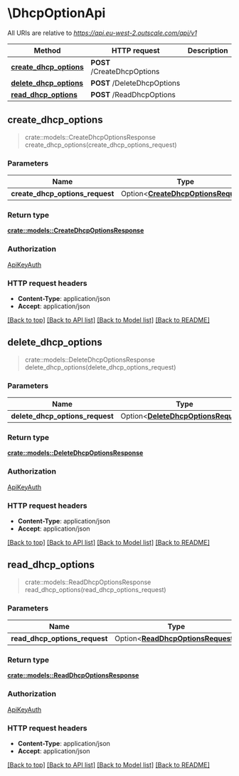 # \DhcpOptionApi

All URIs are relative to *https://api.eu-west-2.outscale.com/api/v1*

Method | HTTP request | Description
------------- | ------------- | -------------
[**create_dhcp_options**](DhcpOptionApi.md#create_dhcp_options) | **POST** /CreateDhcpOptions | 
[**delete_dhcp_options**](DhcpOptionApi.md#delete_dhcp_options) | **POST** /DeleteDhcpOptions | 
[**read_dhcp_options**](DhcpOptionApi.md#read_dhcp_options) | **POST** /ReadDhcpOptions | 



## create_dhcp_options

> crate::models::CreateDhcpOptionsResponse create_dhcp_options(create_dhcp_options_request)


### Parameters


Name | Type | Description  | Required | Notes
------------- | ------------- | ------------- | ------------- | -------------
**create_dhcp_options_request** | Option<[**CreateDhcpOptionsRequest**](CreateDhcpOptionsRequest.md)> |  |  |

### Return type

[**crate::models::CreateDhcpOptionsResponse**](CreateDhcpOptionsResponse.md)

### Authorization

[ApiKeyAuth](../README.md#ApiKeyAuth)

### HTTP request headers

- **Content-Type**: application/json
- **Accept**: application/json

[[Back to top]](#) [[Back to API list]](../README.md#documentation-for-api-endpoints) [[Back to Model list]](../README.md#documentation-for-models) [[Back to README]](../README.md)


## delete_dhcp_options

> crate::models::DeleteDhcpOptionsResponse delete_dhcp_options(delete_dhcp_options_request)


### Parameters


Name | Type | Description  | Required | Notes
------------- | ------------- | ------------- | ------------- | -------------
**delete_dhcp_options_request** | Option<[**DeleteDhcpOptionsRequest**](DeleteDhcpOptionsRequest.md)> |  |  |

### Return type

[**crate::models::DeleteDhcpOptionsResponse**](DeleteDhcpOptionsResponse.md)

### Authorization

[ApiKeyAuth](../README.md#ApiKeyAuth)

### HTTP request headers

- **Content-Type**: application/json
- **Accept**: application/json

[[Back to top]](#) [[Back to API list]](../README.md#documentation-for-api-endpoints) [[Back to Model list]](../README.md#documentation-for-models) [[Back to README]](../README.md)


## read_dhcp_options

> crate::models::ReadDhcpOptionsResponse read_dhcp_options(read_dhcp_options_request)


### Parameters


Name | Type | Description  | Required | Notes
------------- | ------------- | ------------- | ------------- | -------------
**read_dhcp_options_request** | Option<[**ReadDhcpOptionsRequest**](ReadDhcpOptionsRequest.md)> |  |  |

### Return type

[**crate::models::ReadDhcpOptionsResponse**](ReadDhcpOptionsResponse.md)

### Authorization

[ApiKeyAuth](../README.md#ApiKeyAuth)

### HTTP request headers

- **Content-Type**: application/json
- **Accept**: application/json

[[Back to top]](#) [[Back to API list]](../README.md#documentation-for-api-endpoints) [[Back to Model list]](../README.md#documentation-for-models) [[Back to README]](../README.md)

